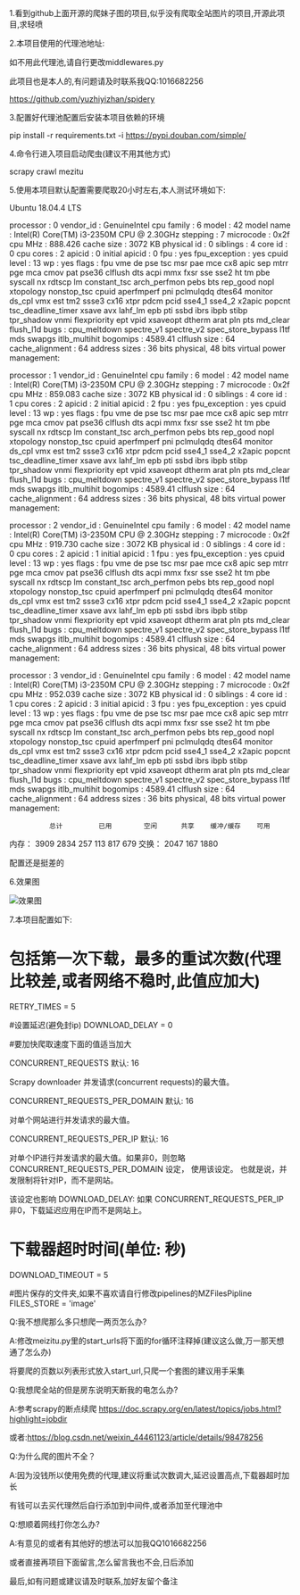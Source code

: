 1.看到github上面开源的爬妹子图的项目,似乎没有爬取全站图片的项目,开源此项目,求轻喷

2.本项目使用的代理池地址:

如不用此代理池,请自行更改middlewares.py

此项目也是本人的,有问题请及时联系我QQ:1016682256

https://github.com/yuzhiyizhan/spidery

3.配置好代理池配置后安装本项目依赖的环境

pip install -r requirements.txt -i https://pypi.douban.com/simple/

4.命令行进入项目启动爬虫(建议不用其他方式)

scrapy crawl mezitu

5.使用本项目默认配置需要爬取20小时左右,本人测试环境如下:

Ubuntu 18.04.4 LTS

processor	: 0
vendor_id	: GenuineIntel
cpu family	: 6
model		: 42
model name	: Intel(R) Core(TM) i3-2350M CPU @ 2.30GHz
stepping	: 7
microcode	: 0x2f
cpu MHz		: 888.426
cache size	: 3072 KB
physical id	: 0
siblings	: 4
core id		: 0
cpu cores	: 2
apicid		: 0
initial apicid	: 0
fpu		: yes
fpu_exception	: yes
cpuid level	: 13
wp		: yes
flags		: fpu vme de pse tsc msr pae mce cx8 apic sep mtrr pge mca cmov pat pse36 clflush dts acpi mmx fxsr sse sse2 ht tm pbe syscall nx rdtscp lm constant_tsc arch_perfmon pebs bts rep_good nopl xtopology nonstop_tsc cpuid aperfmperf pni pclmulqdq dtes64 monitor ds_cpl vmx est tm2 ssse3 cx16 xtpr pdcm pcid sse4_1 sse4_2 x2apic popcnt tsc_deadline_timer xsave avx lahf_lm epb pti ssbd ibrs ibpb stibp tpr_shadow vnmi flexpriority ept vpid xsaveopt dtherm arat pln pts md_clear flush_l1d
bugs		: cpu_meltdown spectre_v1 spectre_v2 spec_store_bypass l1tf mds swapgs itlb_multihit
bogomips	: 4589.41
clflush size	: 64
cache_alignment	: 64
address sizes	: 36 bits physical, 48 bits virtual
power management:

processor	: 1
vendor_id	: GenuineIntel
cpu family	: 6
model		: 42
model name	: Intel(R) Core(TM) i3-2350M CPU @ 2.30GHz
stepping	: 7
microcode	: 0x2f
cpu MHz		: 859.083
cache size	: 3072 KB
physical id	: 0
siblings	: 4
core id		: 1
cpu cores	: 2
apicid		: 2
initial apicid	: 2
fpu		: yes
fpu_exception	: yes
cpuid level	: 13
wp		: yes
flags		: fpu vme de pse tsc msr pae mce cx8 apic sep mtrr pge mca cmov pat pse36 clflush dts acpi mmx fxsr sse sse2 ht tm pbe syscall nx rdtscp lm constant_tsc arch_perfmon pebs bts rep_good nopl xtopology nonstop_tsc cpuid aperfmperf pni pclmulqdq dtes64 monitor ds_cpl vmx est tm2 ssse3 cx16 xtpr pdcm pcid sse4_1 sse4_2 x2apic popcnt tsc_deadline_timer xsave avx lahf_lm epb pti ssbd ibrs ibpb stibp tpr_shadow vnmi flexpriority ept vpid xsaveopt dtherm arat pln pts md_clear flush_l1d
bugs		: cpu_meltdown spectre_v1 spectre_v2 spec_store_bypass l1tf mds swapgs itlb_multihit
bogomips	: 4589.41
clflush size	: 64
cache_alignment	: 64
address sizes	: 36 bits physical, 48 bits virtual
power management:

processor	: 2
vendor_id	: GenuineIntel
cpu family	: 6
model		: 42
model name	: Intel(R) Core(TM) i3-2350M CPU @ 2.30GHz
stepping	: 7
microcode	: 0x2f
cpu MHz		: 919.730
cache size	: 3072 KB
physical id	: 0
siblings	: 4
core id		: 0
cpu cores	: 2
apicid		: 1
initial apicid	: 1
fpu		: yes
fpu_exception	: yes
cpuid level	: 13
wp		: yes
flags		: fpu vme de pse tsc msr pae mce cx8 apic sep mtrr pge mca cmov pat pse36 clflush dts acpi mmx fxsr sse sse2 ht tm pbe syscall nx rdtscp lm constant_tsc arch_perfmon pebs bts rep_good nopl xtopology nonstop_tsc cpuid aperfmperf pni pclmulqdq dtes64 monitor ds_cpl vmx est tm2 ssse3 cx16 xtpr pdcm pcid sse4_1 sse4_2 x2apic popcnt tsc_deadline_timer xsave avx lahf_lm epb pti ssbd ibrs ibpb stibp tpr_shadow vnmi flexpriority ept vpid xsaveopt dtherm arat pln pts md_clear flush_l1d
bugs		: cpu_meltdown spectre_v1 spectre_v2 spec_store_bypass l1tf mds swapgs itlb_multihit
bogomips	: 4589.41
clflush size	: 64
cache_alignment	: 64
address sizes	: 36 bits physical, 48 bits virtual
power management:

processor	: 3
vendor_id	: GenuineIntel
cpu family	: 6
model		: 42
model name	: Intel(R) Core(TM) i3-2350M CPU @ 2.30GHz
stepping	: 7
microcode	: 0x2f
cpu MHz		: 952.039
cache size	: 3072 KB
physical id	: 0
siblings	: 4
core id		: 1
cpu cores	: 2
apicid		: 3
initial apicid	: 3
fpu		: yes
fpu_exception	: yes
cpuid level	: 13
wp		: yes
flags		: fpu vme de pse tsc msr pae mce cx8 apic sep mtrr pge mca cmov pat pse36 clflush dts acpi mmx fxsr sse sse2 ht tm pbe syscall nx rdtscp lm constant_tsc arch_perfmon pebs bts rep_good nopl xtopology nonstop_tsc cpuid aperfmperf pni pclmulqdq dtes64 monitor ds_cpl vmx est tm2 ssse3 cx16 xtpr pdcm pcid sse4_1 sse4_2 x2apic popcnt tsc_deadline_timer xsave avx lahf_lm epb pti ssbd ibrs ibpb stibp tpr_shadow vnmi flexpriority ept vpid xsaveopt dtherm arat pln pts md_clear flush_l1d
bugs		: cpu_meltdown spectre_v1 spectre_v2 spec_store_bypass l1tf mds swapgs itlb_multihit
bogomips	: 4589.41
clflush size	: 64
cache_alignment	: 64
address sizes	: 36 bits physical, 48 bits virtual
power management:

              总计         已用        空闲      共享    缓冲/缓存    可用
内存：        3909        2834         257         113         817         679
交换：        2047         167        1880

配置还是挺差的

6.效果图

![效果图](https://github.com/yuzhiyizhan/mzitu/效果图.png)

7.本项目配置如下:

# 包括第一次下载，最多的重试次数(代理比较差,或者网络不稳时,此值应加大)
RETRY_TIMES = 5

#设置延迟(避免封ip)
DOWNLOAD_DELAY = 0

#要加快爬取速度下面的值适当加大

CONCURRENT_REQUESTS
默认: 16

Scrapy downloader 并发请求(concurrent requests)的最大值。

CONCURRENT_REQUESTS_PER_DOMAIN
默认: 16

对单个网站进行并发请求的最大值。

CONCURRENT_REQUESTS_PER_IP
默认: 16

对单个IP进行并发请求的最大值。如果非0，则忽略 CONCURRENT_REQUESTS_PER_DOMAIN 设定， 使用该设定。 也就是说，并发限制将针对IP，而不是网站。

该设定也影响 DOWNLOAD_DELAY: 如果 CONCURRENT_REQUESTS_PER_IP 非0，下载延迟应用在IP而不是网站上。

# 下载器超时时间(单位: 秒)
DOWNLOAD_TIMEOUT = 5

#图片保存的文件夹,如果不喜欢请自行修改pipelines的MZFilesPipline
FILES_STORE = 'image'

Q:我不想爬那么多只想爬一两页怎么办?

A:修改meizitu.py里的start_urls将下面的for循环注释掉(建议这么做,万一那天想通了怎么办)

将要爬的页数以列表形式放入start_url,只爬一个套图的建议用手采集

Q:我想爬全站的但是房东说明天断我的电怎么办?

A:参考scrapy的断点续爬 https://doc.scrapy.org/en/latest/topics/jobs.html?highlight=jobdir

或者:https://blog.csdn.net/weixin_44461123/article/details/98478256

Q:为什么爬的图片不全？

A:因为没钱所以使用免费的代理,建议将重试次数调大,延迟设置高点,下载器超时加长

有钱可以去买代理然后自行添加到中间件,或者添加至代理池中

Q:想顺着网线打你怎么办?

A:有意见的或者有其他好的想法可以加我QQ1016682256

或者直接再项目下面留言,怎么留言我也不会,日后添加

最后,如有问题或建议请及时联系,加好友留个备注
